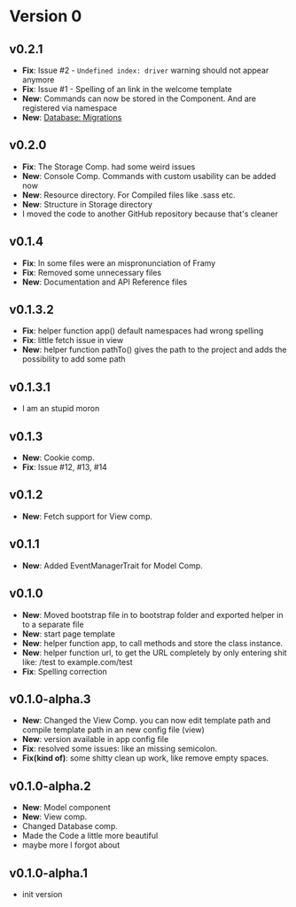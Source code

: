 # Version 0

## v0.2.1

 - **Fix**: Issue #2 - `Undefined index: driver` warning should not appear anymore  
 - **Fix**: Issue #1 - Spelling of an link in the welcome template
 - **New**: Commands can now be stored in the Component. And are registered via namespace 
 - **New**: [Database: Migrations](database/migration.md)

## v0.2.0

- **Fix**: The Storage Comp. had some weird issues
- **New**: Console Comp. Commands with custom usability can be added now
- **New**: Resource directory. For Compiled files like .sass etc.
- **New**: Structure in Storage directory
- I moved the code to another GitHub repository because that's cleaner

## v0.1.4

- **Fix**: In some files were an mispronunciation of Framy
- **Fix**: Removed some unnecessary files
- **New**: Documentation and API Reference files

## v0.1.3.2

- **Fix**: helper function app() default namespaces had wrong spelling
- **Fix**: little fetch issue in view
- **New**: helper function pathTo() gives the path to the project and adds the possibility to add some path

## v0.1.3.1

- I am an stupid moron

## v0.1.3

- **New**: Cookie comp.
- **Fix**: Issue #12, #13, #14

## v0.1.2

- **New**: Fetch support for View comp.

## v0.1.1

- **New**: Added EventManagerTrait for Model Comp.

## v0.1.0

- **New**: Moved bootstrap file in to bootstrap folder and exported helper in to a separate file
- **New**: start page template
- **New**: helper function app, to call methods and store the class instance.
- **New**: helper function url, to get the URL completely by only entering shit like: /test to example.com/test
- **Fix**: Spelling correction

## v0.1.0-alpha.3

- **New**: Changed the View Comp. you can now edit template path and compile template path in an new config file (view)
- **New**: version available in app config file
- **Fix**: resolved some issues: like an missing semicolon.
- **Fix(kind of)**: some shitty clean up work, like remove empty spaces.

## v0.1.0-alpha.2

- **New**: Model component
- **New**: View comp.
- Changed Database comp.
- Made the Code a little more beautiful
- maybe more I forgot about

## v0.1.0-alpha.1

- init version